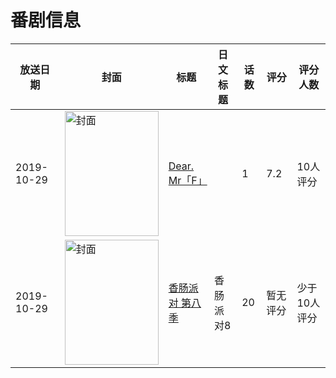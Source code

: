 # 番剧信息

|放送日期|封面|标题|日文标题|话数|评分|评分人数|
|---|---|---|---|---|---|---|
|2019-10-29|<img src="https://lain.bgm.tv/pic/cover/c/32/a2/451335_7xRSo.jpg" alt="封面" style="width:150px;height:200px;object-fit:cover;">|[Dear. Mr「F」](https://bangumi.tv/subject/451335)||1|7.2|10人评分|
|2019-10-29|<img src="https://lain.bgm.tv/pic/cover/c/c3/d7/305549_asgOQ.jpg" alt="封面" style="width:150px;height:200px;object-fit:cover;">|[香肠派对 第八季](https://bangumi.tv/subject/305549)|香肠派对8|20|暂无评分|少于10人评分|
